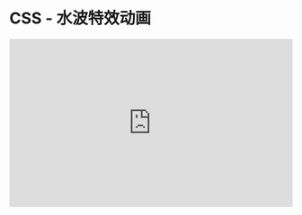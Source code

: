 # CSS - 水波特效动画

<iframe height="300" style="width: 100%;" scrolling="no" title="Untitled" src="https://codepen.io/firefly1984982452/embed/mdXzpqX?default-tab=html%2Cresult" frameborder="no" loading="lazy" allowtransparency="true" allowfullscreen="true">
  See the Pen <a href="https://codepen.io/firefly1984982452/pen/mdXzpqX">
  Untitled</a> by 彭丹丹 (<a href="https://codepen.io/firefly1984982452">@firefly1984982452</a>)
  on <a href="https://codepen.io">CodePen</a>.
</iframe>

